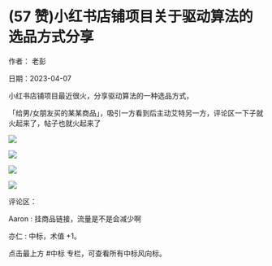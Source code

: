
# (57 赞)小红书店铺项目关于驱动算法的选品方式分享

作者：  老彭

日期：2023-04-07

小红书店铺项目最近很火，分享驱动算法的一种选品方式，

「给男/女朋友买的某某商品」，吸引一方看到后主动艾特另一方，评论区一下子就火起来了，帖子也就火起来了

![](img/xhs-baokuan_2090.png)

 

 

![](img/xhs-baokuan_2095.png)

 

 

![](img/xhs-baokuan_2100.png)

 

 

![](img/xhs-baokuan_2105.png)

评论区：

Aaron  : 挂商品链接，流量是不是会减少啊

亦仁 : 中标，术值 +1。

点击最上方 #中标  专栏，可查看所有中标风向标。
